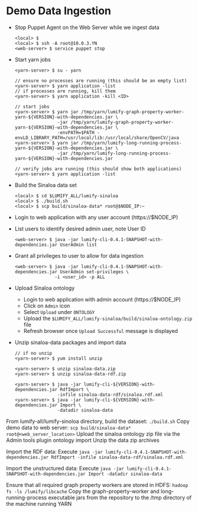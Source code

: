 # Demo Data Ingestion

-	Stop Puppet Agent on the Web Server while we ingest data
	
	```
	<local> $ 
	<local> $ ssh -A root@10.0.3.YN
	<web-server> $ service puppet stop
	```
-	Start yarn jobs

	```
	<yarn-server> $ su - yarn
	
	// ensure no processes are running (this should be an empty list)
	<yarn-server> $ yarn application -list
	// if processes are running, kill them
	<yarn-server> $ yarn application -kill <ID>
	
	// start jobs
	<yarn-server> $ yarn jar /tmp/yarn/lumify-graph-property-worker-yarn-${VERSION}-with-dependencies.jar \
	                -jar /tmp/yarn/lumify-graph-property-worker-yarn-${VERSION}-with-dependencies.jar \
	                -envPATH=$PATH -envLD_LIBRARY_PATH=/usr/local/lib:/usr/local/share/OpenCV/java
	<yarn-server> $ yarn jar /tmp/yarn/lumify-long-running-process-yarn-${VERSION}-with-dependencies.jar \
	                -jar /tmp/yarn/lumify-long-running-process-yarn-${VERSION}-with-dependencies.jar
	
	// verify jobs are running (this should show both applications)
	<yarn-server> $ yarn application -list                
	``` 
-	Build the Sinaloa data set

	```
	<local> $ cd $LUMIFY_ALL/lumify-sinaloa
	<local> $ ./build.sh
	<local> $ scp build/sinaloa-data* root@$NODE_IP:~
	```
-	Login to web application with any user account (https://$NODE_IP)
-	List users to identify desired admin user, note User ID

	```
	<web-server> $ java -jar lumify-cli-0.4.1-SNAPSHOT-with-dependencies.jar UserAdmin list
	```
-	Grant all privileges to user to allow for data ingestion

	```
	<web-server> $ java -jar lumify-cli-0.4.1-SNAPSHOT-with-dependencies.jar UserAdmin set-privileges \
	               -i <user_id> -p ALL
	```
-	Upload Sinaloa ontology
	-	Login to web application with admin account (https://$NODE_IP)
	-	Click on `Admin` icon
	-	Select `Upload` under `ONTOLOGY`
	-	Upload the `$LUMIFY_ALL/lumify-sinaloa/build/sinaloa-ontology.zip` file
	-	Refresh browser once `Upload Successful` message is displayed
-	Unzip sinaloa-data packages and import data

	```
	// if no unzip
	<yarn-server> $ yum install unzip
	
	<yarn-server> $ unzip sinaloa-data.zip
	<yarn-server> $ unzip sinaloa-data-rdf.zip
	
	<yarn-server> $ java -jar lumify-cli-${VERSION}-with-dependencies.jar RdfImport \
	                -infile sinaloa-data-rdf/sinaloa.rdf.xml
	<yarn-server> $ java -jar lumify-cli-${VERSION}-with-dependencies.jar Import \
	                -datadir sinaloa-data
	```
	
	

From lumify-all/lumify-sinoloa directory, build the dataset: `./build.sh`
Copy demo data to web server: `scp build/sinaloa-data* root@<web_server_location>`
Upload the sinaloa ontology zip file via the Admin tools plugin ontology import
Unzip the data zip archives

Import the RDF data:
Execute `java -jar lumify-cli-0.4.1-SNAPSHOT-with-dependencies.jar RdfImport -infile sinaloa-data-rdf/sinaloa.rdf.xml`

Import the unstructured data:
Execute `java -jar lumify-cli-0.4.1-SNAPSHOT-with-dependencies.jar Import -datadir sinaloa-data`


Ensure that all required graph property workers are stored in HDFS: `hadoop fs -ls /lumify/libcache`
Copy the graph-property-worker and long-running-process executable jars from the repository to the /tmp directory of the machine running YARN

